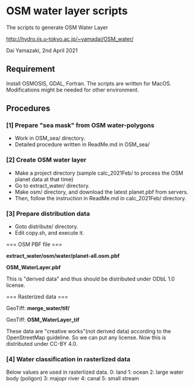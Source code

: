 # OSM water layer scripts
The scripts to generate OSM Water Layer

http://hydro.iis.u-tokyo.ac.jp/~yamadai/OSM_water/

Dai Yamazaki, 2nd April 2021

## Requirement
Install OSMOSIS, GDAL, Fortran.
The scripts are written for MacOS. Modifications might be needed for other environment.

## Procedures
### [1] Prepare "sea mask" from OSM water-polygons
- Work in OSM_sea/ directory.
- Detailed procedure written in ReadMe.md in OSM_sea/

### [2] Create OSM water layer
- Make a project directory (sample calc_2021Feb/ to process the OSM planet data at that time)
- Go to extract_water/ directory.
- Make osm/ directory, and download the latest planet.pbf from servers.
- Then, follow the instruction in ReadMe.md  in calc_2021Feb/ directory.

### [3] Prepare distribution data
- Goto distribute/ directory.
- Edit copy.sh, and execute it.

=== OSM PBF file ===

<Original> **extract_water/osm/water/planet-all.osm.pbf**

<Copied as> **OSM_WaterLayer.pbf**

This is "derived data" and thus should be distributed under ODbL 1.0 license.

=== Rasterized data ===

<Original> GeoTiff: **merge_water/tif/**

<Copied as> GeoTiff: **OSM_WaterLayer_tif**

These data are "creative works"(not derived data) according to the OpenStreetMap guideline. So we can put any license. Now this is distributed under CC-BY 4.0.

### [4] Water classification in rasterlized data
Below values are used in rasterlized data.
0: land
1: ocean
2: large water body (poligon)
3: majopr river
4: canal
5: small stream

